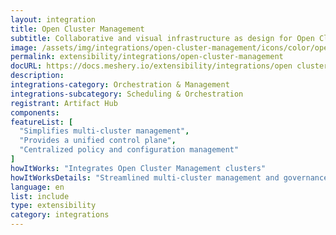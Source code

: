 ```yaml
---
layout: integration
title: Open Cluster Management
subtitle: Collaborative and visual infrastructure as design for Open Cluster Management
image: /assets/img/integrations/open-cluster-management/icons/color/open-cluster-management-color.svg
permalink: extensibility/integrations/open-cluster-management
docURL: https://docs.meshery.io/extensibility/integrations/open cluster management
description: 
integrations-category: Orchestration & Management
integrations-subcategory: Scheduling & Orchestration
registrant: Artifact Hub
components: 
featureList: [
  "Simplifies multi-cluster management",
  "Provides a unified control plane",
  "Centralized policy and configuration management"
]
howItWorks: "Integrates Open Cluster Management clusters"
howItWorksDetails: "Streamlined multi-cluster management and governance"
language: en
list: include
type: extensibility
category: integrations
---
```

